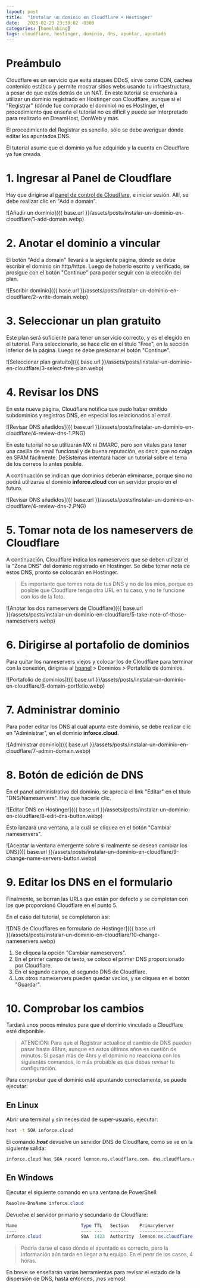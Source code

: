 ```yaml
---
layout: post
title:  "Instalar un dominio en Cloudflare • Hostinger"
date:   2025-02-23 23:30:02 -0300
categories: [homelabing]
tags: cloudflare, hostinger, dominio, dns, apuntar, apuntado
---
```


# Preámbulo

Cloudflare es un servicio que evita ataques DDoS, sirve como CDN, cachea contenido estático y permite mostrar sitios webs usando tu infraestructura, a pesar de que estés detrás de un NAT. En este tutorial se enseñará a utilizar un dominio registrado en Hostinger con Cloudflare, aunque si el "Registrar" (dónde fue comprado el dominio) no es Hostinger, el procedimiento que enseña el tutorial no es difícil y puede ser interpretado para realizarlo en DreamHost, DonWeb y más.

El procedimiento del Registrar es sencillo, sólo se debe averiguar dónde editar los apuntados DNS.

El tutorial asume que el dominio ya fue adquirido y la cuenta en Cloudflare ya fue creada.

# 1. Ingresar al Panel de Cloudflare

Hay que dirigirse al [panel de control de Cloudflare](https://dash.cloudflare.com/), e iniciar sesión. Allí, se debe realizar clic en "Add a domain".

![Añadir un dominio]({{ base.url }}/assets/posts/instalar-un-dominio-en-cloudflare/1-add-domain.webp)

# 2. Anotar el dominio a vincular

El botón "Add a domain" llevará a la siguiente página, dónde se debe escribir el dominio sin http/https. Luego de haberlo escrito y verificado, se prosigue con el botón "Continue" para poder seguir con la elección del plan.

![Escribir dominio]({{ base.url }}/assets/posts/instalar-un-dominio-en-cloudflare/2-write-domain.webp)

# 3. Seleccionar un plan gratuito

Este plan será suficiente para tener un servicio correcto, y es el elegido en el tutorial. Para seleccionarlo, se hace clic en el título "Free", en la sección inferior de la página. Luego se debe presionar el botón "Continue".

![Seleccionar plan gratuito]({{ base.url }}/assets/posts/instalar-un-dominio-en-cloudflare/3-select-free-plan.webp)

# 4. Revisar los DNS

En esta nueva página, Cloudflare notifica que pudo haber omitido subdominios y registros DNS, en especial los relacionados al email.

![Revisar DNS añadidos]({{ base.url }}/assets/posts/instalar-un-dominio-en-cloudflare/4-review-dns-1.PNG)

En este tutorial no se utilizarán MX ni DMARC, pero son vitales para tener una casilla de email funcional y de buena reputación, es decir, que no caiga en SPAM fácilmente. DeSistemas intentará hacer un tutorial sobre el tema de los correos lo antes posible.

A continuación se indican que dominios deberán eliminarse, porque sino no podrá utilizarse el dominio **inforce.cloud** con un servidor propio en el futuro.

![Revisar DNS añadidos]({{ base.url }}/assets/posts/instalar-un-dominio-en-cloudflare/4-review-dns-2.PNG)

# 5. Tomar nota de los nameservers de Cloudflare

A continuación, Cloudflare indica los nameservers que se deben utilizar el la "Zona DNS" del dominio registrado en Hostinger. Se debe tomar nota de estos DNS, pronto se colocarán en Hostinger.

> Es importante que tomes nota de tus DNS y no de los míos, porque es posible que Cloudflare tenga otra URL en tu caso, y no te funcione con los de la foto.

![Anotar los dos nameservers de Cloudflare]({{ base.url }}/assets/posts/instalar-un-dominio-en-cloudflare/5-take-note-of-those-nameservers.webp)

# 6. Dirigirse al portafolio de dominios

Para quitar los nameservers viejos y colocar los de Cloudflare para terminar con la conexión, dirigirse al [hpanel](https://hpanel.hostinger.com/) > Dominios > Portafolio de dominios.

![Portafolio de dominios]({{ base.url }}/assets/posts/instalar-un-dominio-en-cloudflare/6-domain-portfolio.webp)

# 7. Administrar dominio

Para poder editar los DNS al cuál apunta este dominio, se debe realizar clic en "Administrar", en el dominio **inforce.cloud**.

![Administrar dominio]({{ base.url }}/assets/posts/instalar-un-dominio-en-cloudflare/7-admin-domain.webp)

# 8. Botón de edición de DNS

En el panel administrativo del dominio, se aprecia el link "Editar" en el título "DNS/Nameservers". Hay que hacerle clic.

![Editar DNS en Hostinger]({{ base.url }}/assets/posts/instalar-un-dominio-en-cloudflare/8-edit-dns-button.webp)

Ésto lanzará una ventana, a la cuál se cliquea en el botón "Cambiar nameservers".

![Aceptar la ventana emergente sobre si realmente se desean cambiar los DNS]({{ base.url }}/assets/posts/instalar-un-dominio-en-cloudflare/9-change-name-servers-button.webp)

# 9. Editar los DNS en el formulario

Finalmente, se borran las URLs que están por defecto y se completan con los que proporcionó Cloudflare en el punto 5.

En el caso del tutorial, se completaron así:

![DNS de Cloudflares en formulario de Hostinger]({{ base.url }}/assets/posts/instalar-un-dominio-en-cloudflare/10-change-nameservers.webp)

1. Se cliquea la opción "Cambiar nameservers".
2. En el primer campo de texto, se colocó el primer DNS proporcionado por Cloudflare.
3. En el segundo campo, el segundo DNS de Cloudflare.
4. Los otros nameservers pueden quedar vacíos, y se cliquea en el botón "Guardar".

# 10. Comprobar los cambios

Tardará unos pocos minutos para que el dominio vinculado a Cloudflare esté disponible.

> ATENCIÓN: Para que el Registrar actualice el cambio de DNS pueden pasar hasta 48hrs, aunque en estos últimos años es cuetión de minutos. Si pasan más de 4hrs y el dominio no reacciona con los siguientes comandos, lo más probable es que debas revisar tu configuración.

Para comprobar que el dominio esté apuntando correctamente, se puede ejecutar:

## En Linux

Abrir una terminal y sin necesidad de super-usuario, ejecutar:

```bash
host -t SOA inforce.cloud
```

El comando ***host*** devuelve un servidor DNS de Cloudflare, como se ve en la siguiente salida:

```bash
inforce.cloud has SOA record lennon.ns.cloudflare.com. dns.cloudflare.com. 2365636038 10000 2400 604800 1800
```

## En Windows

Ejecutar el siguiente comando en una ventana de PowerShell:

```powershell
Resolve-DnsName inforce.cloud
```

Devuelve el servidor primario y secundario de Cloudflare: 

```powershell
Name                        Type TTL   Section    PrimaryServer               NameAdministrator           SerialNumber
----                        ---- ---   -------    -------------               -----------------           ------------
inforce.cloud               SOA  1423  Authority  lennon.ns.cloudflare.com    dns.cloudflare.com          2365636038
```

> Podría darse el caso dónde el apuntado es correcto, pero la información aún tarda en llegar a tu equipo. En el peor de los casos, 4 horas.

En breve se enseñarán varias herramientas para revisar el estado de la dispersión de DNS, hasta entonces, ¡nos vemos!